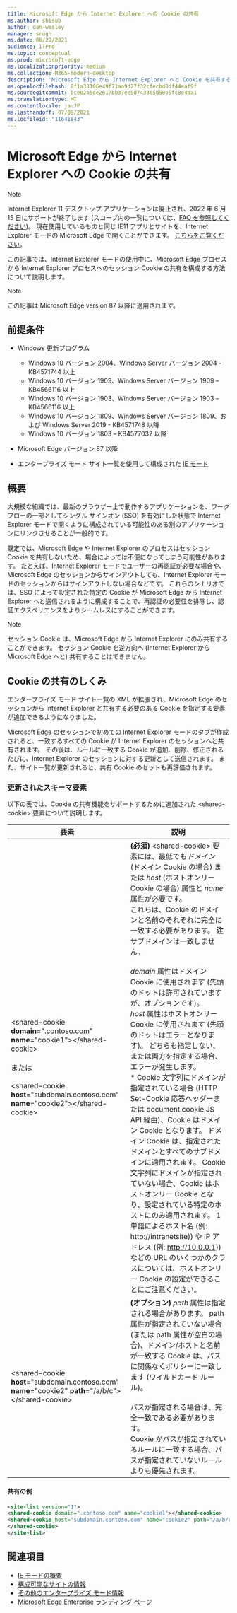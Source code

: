 ```yaml
---
title: Microsoft Edge から Internet Explorer への Cookie の共有
ms.author: shisub
author: dan-wesley
manager: srugh
ms.date: 06/29/2021
audience: ITPro
ms.topic: conceptual
ms.prod: microsoft-edge
ms.localizationpriority: medium
ms.collection: M365-modern-desktop
description: 'Microsoft Edge から Internet Explorer へと Cookie を共有する方法 '
ms.openlocfilehash: 8f1a38106e49f71aa9d27f32cfecbd0df44eaf9f
ms.sourcegitcommit: bce02a5ce2617bb37ee5d743365d50b5fc8e4aa1
ms.translationtype: MT
ms.contentlocale: ja-JP
ms.lasthandoff: 07/09/2021
ms.locfileid: "11641843"
---
```

# <a name="cookie-sharing-from-microsoft-edge-to-internet-explorer"></a>Microsoft Edge から Internet Explorer への Cookie の共有

>[!Note]
> Internet Explorer 11 デスクトップ アプリケーションは廃止され、2022 年 6 月 15 日にサポートが終了します (スコープ内の一覧については、[FAQ を参照してください](https://techcommunity.microsoft.com/t5/windows-it-pro-blog/internet-explorer-11-desktop-app-retirement-faq/ba-p/2366549))。 現在使用しているものと同じ IE11 アプリとサイトを、Internet Explorer モードの Microsoft Edge で開くことができます。 [こちらをご覧ください](https://blogs.windows.com/windowsexperience/2021/05/19/the-future-of-internet-explorer-on-windows-10-is-in-microsoft-edge/)。

この記事では、Internet Explorer モードの使用中に、Microsoft Edge プロセスから Internet Explorer プロセスへのセッション Cookie の共有を構成する方法について説明します。

> [!NOTE]
> この記事は Microsoft Edge version 87 以降に適用されます。

## <a name="prerequisites"></a>前提条件

- Windows 更新プログラム

  - Windows 10 バージョン 2004、Windows Server バージョン 2004 - KB4571744 以上
  - Windows 10 バージョン 1909、Windows Server バージョン 1909 – KB4566116 以上
  - Windows 10 バージョン 1903、Windows Server バージョン 1903 – KB4566116 以上
  - Windows 10 バージョン 1809、Windows Server バージョン 1809、および Windows Server 2019 - KB4571748 以降
  - Windows 10 バージョン 1803 – KB4577032 以降

- Microsoft Edge バージョン 87 以降
- エンタープライズ モード サイト一覧を使用して構成された [IE モード](./edge-ie-mode.md) 

## <a name="overview"></a>概要

大規模な組織では、最新のブラウザー上で動作するアプリケーションを、ワークフローの一部としてシングル サインオン (SSO) を有効にした状態で Internet Explorer モードで開くように構成されている可能性のある別のアプリケーションにリンクさせることが一般的です。

既定では、Microsoft Edge や Internet Explorer のプロセスはセッション Cookie を共有しないため、場合によっては不便になってしまう可能性があります。 たとえば、Internet Explorer モードでユーザーの再認証が必要な場合や、Microsoft Edge のセッションからサインアウトしても、Internet Explorer モードのセッションからはサインアウトしない場合などです。 これらのシナリオでは、SSO によって設定された特定の Cookie が Microsoft Edge から Internet Explorer へと送信されるように構成することで、再認証の必要性を排除し、認証エクスペリエンスをよりシームレスにすることができます。

> [!NOTE]
> セッション Cookie は、Microsoft Edge から Internet Explorer にのみ共有することができます。 セッション Cookie を逆方向へ (Internet Explorer から Microsoft Edge へと) 共有することはできません。

## <a name="how-cookie-sharing-works"></a>Cookie の共有のしくみ

エンタープライズ モード サイト一覧の XML が拡張され、Microsoft Edge のセッションから Internet Explorer と共有する必要のある Cookie を指定する要素が追加できるようになりました。  

Microsoft Edge のセッションで初めての Internet Explorer モードのタブが作成されると、一致するすべての Cookie が Internet Explorer のセッションへと共有されます。 その後は、ルールに一致する Cookie が追加、削除、修正されるたびに、Internet Explorer のセッションに対する更新として送信されます。 また、サイト一覧が更新されると、共有 Cookie のセットも再評価されます。

### <a name="updated-schema-elements"></a>更新されたスキーマ要素

以下の表では、Cookie の共有機能をサポートするために追加された \<shared-cookie\> 要素について説明します。

| 要素| 説明 |
|-|-|
| \<shared-cookie **domain**=".contoso.com" **name**="cookie1"\>\</shared-cookie\><br><br>または<br><br>\<shared-cookie **host**="subdomain.contoso.com" **name**="cookie2"\>\</shared-cookie\>   |**(必須)** \<shared-cookie\> 要素には、最低でも*ドメイン* (ドメイン Cookie の場合) または *host* (ホストオンリー Cookie の場合) 属性と *name* 属性が必要です。<br>これらは、Cookie のドメインと名前のそれぞれに完全に一致する必要があります。 **注** サブドメインは一致しません。<br><br>*domain* 属性はドメイン Cookie に使用されます (先頭のドットは許可されていますが、オプションです)。<br>*host* 属性はホストオンリー Cookie に使用されます (先頭のドットはエラーとなります)。 どちらも指定しない、または両方を指定する場合、エラーが発生します。<br>* Cookie 文字列にドメインが指定されている場合 (HTTP Set-Cookie 応答ヘッダーまたは document.cookie JS API 経由)、Cookie はドメイン Cookie となります。 ドメイン Cookie は、指定されたドメインとすべてのサブドメインに適用されます。 Cookie 文字列にドメインが指定されていない場合、Cookie はホストオンリー Cookie となり、設定されている特定のホストにのみ適用されます。 1 単語によるホスト名 (例: http://intranetsite)) や IP アドレス (例: http://10.0.0.1)) などの URL のいくつかのクラスについては、ホストオンリー Cookie の設定ができることにご注意ください。    |
| \<shared-cookie **host**="subdomain.contoso.com" **name**="cookie2" **path**="/a/b/c"\>\</shared-cookie\>  | **(オプション)** *path* 属性は指定される場合があります。 path 属性が指定されていない場合 (または path 属性が空白の場合)、ドメイン/ホストと名前が一致する Cookie は、パスに関係なくポリシーに一致します (ワイルドカード ルール)。<br><br>パスが指定される場合は、完全一致である必要があります。<br>Cookie がパスが指定されているルールに一致する場合、パスが指定されていないルールよりも優先されます。 |

#### <a name="sharing-example"></a>共有の例

```xml
<site-list version="1">
<shared-cookie domain=".contoso.com" name="cookie1"></shared-cookie> 
<shared-cookie host="subdomain.contoso.com" name="cookie2" path="/a/b/c">
</shared-cookie>
</site-list>
```

## <a name="see-also"></a>関連項目

- [IE モードの概要](./edge-ie-mode.md)
- [構成可能なサイトの情報](./edge-learnmore-configurable-sites-ie-mode.md)
- [その他のエンタープライズ モード情報](/internet-explorer/ie11-deploy-guide/enterprise-mode-overview-for-ie11)
- [Microsoft Edge Enterprise ランディング ページ](https://aka.ms/EdgeEnterprise)